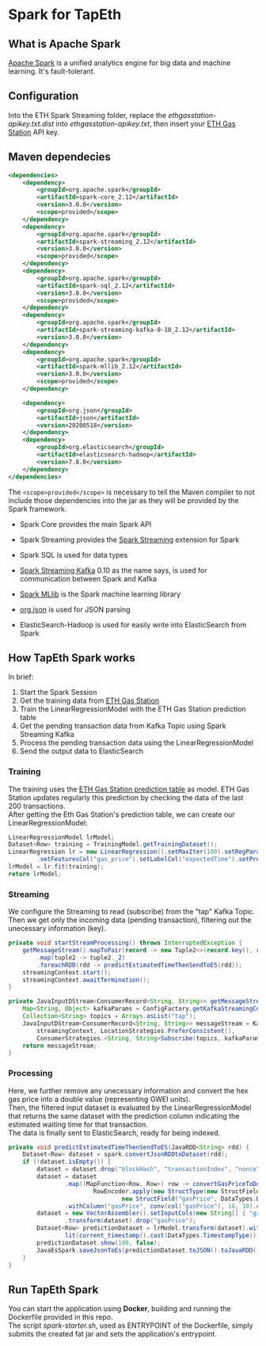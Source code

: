 # Spark for TapEth

## What is Apache Spark

[Apache Spark](https://spark.apache.org/) is a unified analytics engine for big data and machine learning.
It's fault-tolerant.

## Configuration

Into the ETH Spark Streaming folder, replace the _ethgasstation-apikey.txt.dist_ into _ethgasstation-apikey.txt_, then insert your [ETH Gas Station](https://docs.ethgasstation.info/) API key.

## Maven dependecies

```xml
<dependencies>
	<dependency>
		<groupId>org.apache.spark</groupId>
		<artifactId>spark-core_2.12</artifactId>
		<version>3.0.0</version>
		<scope>provided</scope>
	</dependency>
	<dependency>
		<groupId>org.apache.spark</groupId>
		<artifactId>spark-streaming_2.12</artifactId>
		<version>3.0.0</version>
		<scope>provided</scope>
	</dependency>
	<dependency>
		<groupId>org.apache.spark</groupId>
		<artifactId>spark-sql_2.12</artifactId>
		<version>3.0.0</version>
		<scope>provided</scope>
	</dependency>
	<dependency>
		<groupId>org.apache.spark</groupId>
		<artifactId>spark-streaming-kafka-0-10_2.12</artifactId>
		<version>3.0.0</version>
	</dependency>
	<dependency>
		<groupId>org.apache.spark</groupId>
		<artifactId>spark-mllib_2.12</artifactId>
		<version>3.0.0</version>
		<scope>provided</scope>
	</dependency>

	<dependency>
		<groupId>org.json</groupId>
		<artifactId>json</artifactId>
		<version>20200518</version>
	</dependency>
	<dependency>
		<groupId>org.elasticsearch</groupId>
		<artifactId>elasticsearch-hadoop</artifactId>
		<version>7.8.0</version>
	</dependency>
</dependencies>
```

The ```<scope>provided</scope>``` is necessary to tell the Maven compiler to not include those dependencies into the jar as they will be provided by the Spark framework.

- Spark Core provides the main Spark API
- Spark Streaming provides the [Spark Streaming](https://spark.apache.org/docs/latest/streaming-programming-guide.html) extension for Spark
- Spark SQL is used for data types
- [Spark Streaming Kafka](https://spark.apache.org/docs/latest/streaming-kafka-0-10-integration.html) 0.10 as the name says, is used for communication between Spark and Kafka
- [Spark MLlib](https://spark.apache.org/mllib/) is the Spark machine learning library
  
- [org.json](https://github.com/stleary/JSON-java) is used for JSON parsing
- ElasticSearch-Hadoop is used for easily write into ElasticSearch from Spark

## How TapEth Spark works

In brief:
1. Start the Spark Session
2. Get the training data from [ETH Gas Station](https://docs.ethgasstation.info/#prediction-table)
3. Train the LinearRegressionModel with the ETH Gas Station prediction table
4. Get the pending transaction data from Kafka Topic using Spark Streaming Kafka
5. Process the pending transaction data using the LinearRegressionModel
6. Send the output data to ElasticSearch

### Training

The training uses the [ETH Gas Station prediction table](https://docs.ethgasstation.info/#prediction-table) as model. ETH Gas Station updates regularly this prediction by checking the data of the last 200 transactions. <br>
After getting the Eth Gas Station's prediction table, we can create our LinearRegressionModel:
```Java
LinearRegressionModel lrModel;
Dataset<Row> training = TrainingModel.getTrainingDataset();
LinearRegression lr = new LinearRegression().setMaxIter(100).setRegParam(0.3).setElasticNetParam(0.8)
		.setFeaturesCol("gas_price").setLabelCol("expectedTime").setPredictionCol("expected_time");
lrModel = lr.fit(training);
return lrModel;
```

### Streaming

We configure the Streaming to read (subscribe) from the "tap" Kafka Topic. Then we get only the incoming data (pending transaction), filtering out the unecessary information (key).

```Java
private void startStreamProcessing() throws InterruptedException {
	getMessageStream().mapToPair(record -> new Tuple2<>(record.key(), record.value()))
        .map(tuple2 -> tuple2._2)
		.foreachRDD(rdd -> predictEstimatedTimeThenSendToES(rdd));
	streamingContext.start();
	streamingContext.awaitTermination();
}

private JavaInputDStream<ConsumerRecord<String, String>> getMessageStream() {
	Map<String, Object> kafkaParams = ConfigFactory.getKafkaStreamingConfig();
	Collection<String> topics = Arrays.asList("tap");
    JavaInputDStream<ConsumerRecord<String, String>> messageStream = KafkaUtils.createDirectStream(
        streamingContext, LocationStrategies.PreferConsistent(),
        ConsumerStrategies.<String, String>Subscribe(topics, kafkaParams));
	return messageStream;
}
```

### Processing

Here, we further remove any unecessary information and convert the hex gas price into a double value (representing GWEI units).<br>
Then, the filtered input dataset is evaluated by the LinearRegressionModel that returns the same dataset with the prediction column indicating the estimated waiting time for that transaction.<br>
The data is finally sent to ElasticSearch, ready for being indexed.

```Java
private void predictEstimatedTimeThenSendToES(JavaRDD<String> rdd) {
	Dataset<Row> dataset = spark.convertJsonRDDtoDataset(rdd);
	if (!dataset.isEmpty()) {
		dataset = dataset.drop("blockHash", "transactionIndex", "nonce", "input", "r", "s", "v", "blockNumber");
		dataset = dataset
				.map((MapFunction<Row, Row>) row -> convertGasPriceToDouble(row),
						RowEncoder.apply(new StructType(new StructField[] {
								new StructField("gasPrice", DataTypes.DoubleType, false, Metadata.empty()) })))
				.withColumn("gasPrice", conv(col("gasPrice"), 16, 10).cast(DataTypes.DoubleType));
		dataset = new VectorAssembler().setInputCols(new String[] { "gasPrice" }).setOutputCol("gas_price")
				.transform(dataset).drop("gasPrice");
		Dataset<Row> predictionDataset = lrModel.transform(dataset).withColumn("timestamp",
				lit(current_timestamp().cast(DataTypes.TimestampType)));
		predictionDataset.show(100, false);
		JavaEsSpark.saveJsonToEs(predictionDataset.toJSON().toJavaRDD(), "tap/eth");
	}
}
```

## Run TapEth Spark

You can start the application using **Docker**, building and running the Dockerfile provided in this repo. <br>
The script _spark-starter.sh_, used as ENTRYPOINT of the Dockerfile, simply submits the created fat jar and sets the application's entrypoint.